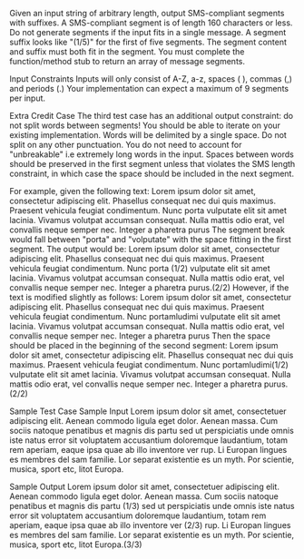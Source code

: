 Given an input string of arbitrary length, output SMS-compliant segments with suffixes.
A SMS-compliant segment is of length 160 characters or less.
Do not generate segments if the input fits in a single message.
A segment suffix looks like "(1/5)" for the first of five segments.
The segment content and suffix must both fit in the segment.
You must complete the function/method stub to return an array of message segments.

Input Constraints
Inputs will only consist of A-Z, a-z, spaces ( ), commas (,) and periods (.)
Your implementation can expect a maximum of 9 segments per input.

Extra Credit Case
The third test case has an additional output constraint: do not split words between segments! You should be able to iterate on your existing implementation.
Words will be delimited by a single space. Do not split on any other punctuation. You do not need to account for "unbreakable" i.e extremely long words in the input.
Spaces between words should be preserved in the first segment unless that violates the SMS length constraint, in which case the space should be included in the next segment.

For example, given the following text:
Lorem ipsum dolor sit amet, consectetur adipiscing elit. Phasellus consequat nec dui quis maximus. Praesent vehicula feugiat condimentum. Nunc porta vulputate elit sit amet lacinia. Vivamus volutpat accumsan consequat. Nulla mattis odio erat, vel convallis neque semper nec. Integer a pharetra purus
The segment break would fall between "porta" and "volputate" with the space fitting in the first segment. The output would be:
Lorem ipsum dolor sit amet, consectetur adipiscing elit. Phasellus consequat nec dui quis maximus. Praesent vehicula feugiat condimentum. Nunc porta (1/2) 
vulputate elit sit amet lacinia. Vivamus volutpat accumsan consequat. Nulla mattis odio erat, vel convallis neque semper nec. Integer a pharetra purus.(2/2)
However, if the text is modified slightly as follows:
Lorem ipsum dolor sit amet, consectetur adipiscing elit. Phasellus consequat nec dui quis maximus. Praesent vehicula feugiat condimentum. Nunc portamludimi vulputate elit sit amet lacinia. Vivamus volutpat accumsan consequat. Nulla mattis odio erat, vel convallis neque semper nec. Integer a pharetra purus
Then the space should be placed in the beginning of the second segment:
Lorem ipsum dolor sit amet, consectetur adipiscing elit. Phasellus consequat nec dui quis maximus. Praesent vehicula feugiat condimentum. Nunc portamludimi(1/2) 
 vulputate elit sit amet lacinia. Vivamus volutpat accumsan consequat. Nulla mattis odio erat, vel convallis neque semper nec. Integer a pharetra purus.(2/2)

Sample Test Case
Sample Input
Lorem ipsum dolor sit amet, consectetuer adipiscing elit. Aenean commodo ligula eget dolor. Aenean massa. Cum sociis natoque penatibus et magnis dis partu sed ut perspiciatis unde omnis iste natus error sit voluptatem accusantium doloremque laudantium, totam rem aperiam, eaque ipsa quae ab illo inventore ver rup. Li Europan lingues es membres del sam familie. Lor separat existentie es un myth. Por scientie, musica, sport etc, litot Europa.

Sample Output
Lorem ipsum dolor sit amet, consectetuer adipiscing elit. Aenean commodo ligula eget dolor. Aenean massa. Cum sociis natoque penatibus et magnis dis partu (1/3) sed ut perspiciatis unde omnis iste natus error sit voluptatem accusantium doloremque laudantium, totam rem aperiam, eaque ipsa quae ab illo inventore ver (2/3) rup. Li Europan lingues es membres del sam familie. Lor separat existentie es un myth. Por scientie, musica, sport etc, litot Europa.(3/3)